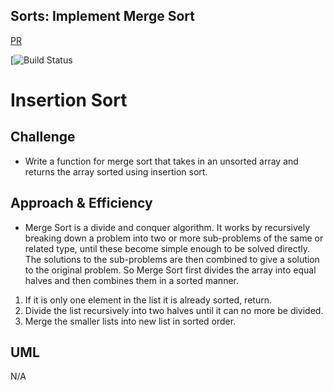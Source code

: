 ## Sorts: Implement Merge Sort
[PR]()

[![Build Status]()

# Insertion Sort

## Challenge
* Write a function for merge sort that takes in an unsorted array and returns the array sorted using insertion sort.

## Approach & Efficiency
* Merge Sort is a divide and conquer algorithm. It works by recursively breaking down a problem into two or more sub-problems of the same or related type, until these become simple enough to be solved directly. The solutions to the sub-problems are then combined to give a solution to the original problem. So Merge Sort first divides the array into equal halves and then combines them in a sorted manner.

1) If it is only one element in the list it is already sorted, return. 
2) Divide the list recursively into two halves until it can no more be divided. 
3) Merge the smaller lists into new list in sorted order. 



## UML
N/A